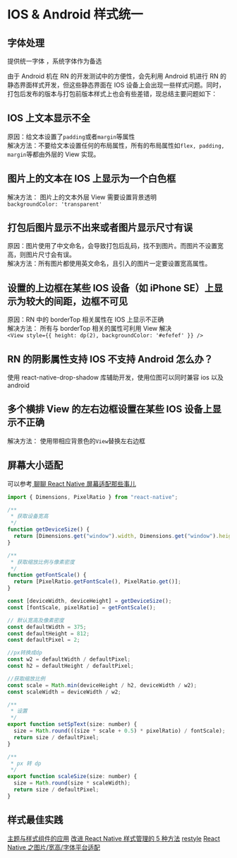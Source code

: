 # IOS & Android 样式统一

## 字体处理

提供统一字体 ，系统字体作为备选

由于 Android 机在 RN 的开发测试中的方便性，会先利用 Android 机进行 RN 的静态界面样式开发，但这些静态界面在 IOS 设备上会出现一些样式问题。同时，打包后发布的版本与打包前版本样式上也会有些差错，现总结主要问题如下：

## IOS 上文本显示不全

原因：给文本设置了`padding`或者`margin`等属性  
解决方法：不要给文本设置任何的布局属性，所有的布局属性如`flex, padding, margin`等都由外层的 View 实现。

## 图片上的文本在 IOS 上显示为一个白色框

解决方法： 图片上的文本外层 View 需要设置背景透明  
`backgroundColor: 'transparent'`

## 打包后图片显示不出来或者图片显示尺寸有误

原因：图片使用了中文命名，会导致打包后乱码，找不到图片。而图片不设置宽高，则图片尺寸会有误。  
解决方法：所有图片都使用英文命名，且引入的图片一定要设置宽高属性。

## 设置的上边框在某些 IOS 设备（如 iPhone SE）上显示为较大的间距，边框不可见

原因：RN 中的 borderTop 相关属性在 IOS 上显示不正确  
解决方法： 所有与 borderTop 相关的属性可利用 View 解决  
`<View style={{ height: dp(2), backgroundColor: '#efefef' }} />`

## RN 的阴影属性支持 IOS 不支持 Android 怎么办？

使用 react-native-drop-shadow 库辅助开发，使用位图可以同时兼容 ios 以及 android

## 多个横排 View 的左右边框设置在某些 IOS 设备上显示不正确

解决方法： 使用带相应背景色的`View`替换左右边框

## 屏幕大小适配

可以参考[
聊聊 React Native 屏幕适配那些事儿](https://juejin.cn/post/6950187009407189005)

```js
import { Dimensions, PixelRatio } from "react-native";

/**
 * 获取设备宽高
 */
function getDeviceSize() {
  return [Dimensions.get("window").width, Dimensions.get("window").height];
}

/**
 * 获取缩放比例与像素密度
 */
function getFontScale() {
  return [PixelRatio.getFontScale(), PixelRatio.get()];
}

const [deviceWidth, deviceHeight] = getDeviceSize();
const [fontScale, pixelRatio] = getFontScale();

// 默认宽高及像素密度
const defaultWidth = 375;
const defaultHeight = 812;
const defaultPixel = 2;

//px转换成dp
const w2 = defaultWidth / defaultPixel;
const h2 = defaultHeight / defaultPixel;

//获取缩放比例
const scale = Math.min(deviceHeight / h2, deviceWidth / w2);
const scaleWidth = deviceWidth / w2;

/**
 * 设置
 */
export function setSpText(size: number) {
  size = Math.round(((size * scale + 0.5) * pixelRatio) / fontScale);
  return size / defaultPixel;
}

/**
 * px 转 dp
 */
export function scaleSize(size: number) {
  size = Math.round(size * scaleWidth);
  return size / defaultPixel;
}
```

## 样式最佳实践

[主题与样式组件的应用](https://blog.openreplay.com/theming-react-native-applications-with-styled-components)
[改进 React Native 样式管理的 5 种方法](https://shopify.engineering/5-ways-to-improve-your-react-native-styling-workflow)
[restyle](https://github.com/Shopify/restyle)
[React Native 之图片/宽高/字体平台适配](https://blog.51cto.com/u_15080029/3468992)
